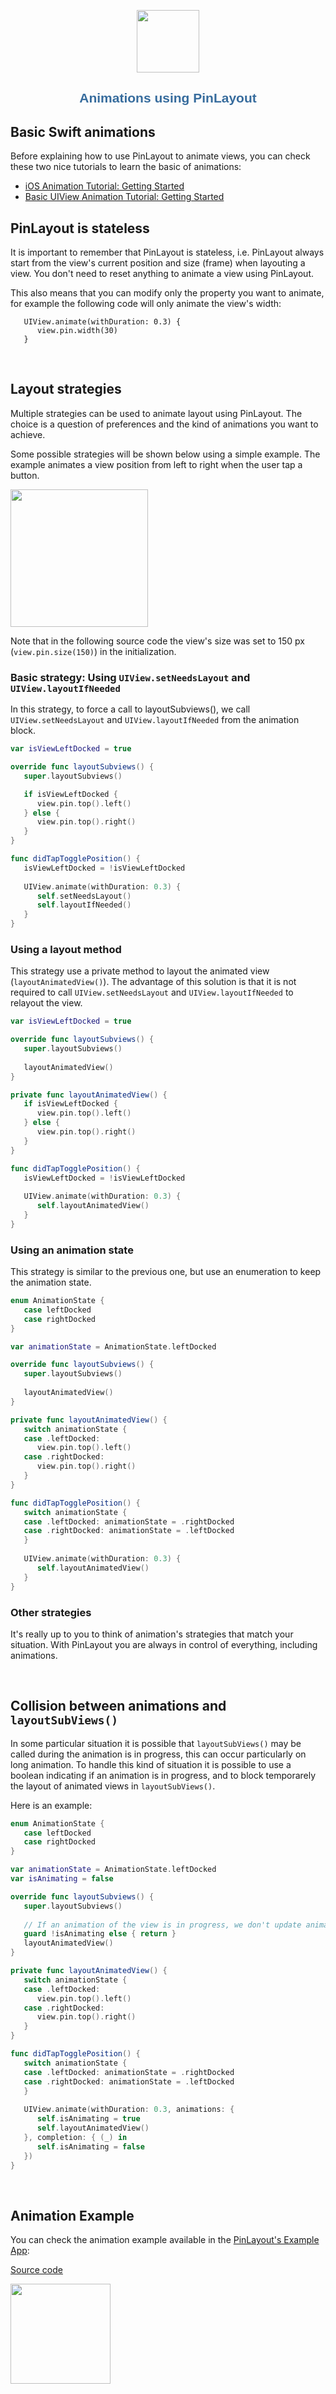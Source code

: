 <p align="center">
	<img src="pinlayout-logo-small.png" width=100/>
</p>

<h1 align="center" style="color: #376C9D; font-family: Arial Black, Gadget, sans-serif; font-size: 1.5em">Animations using PinLayout</h1>

## Basic Swift animations
Before explaining how to use PinLayout to animate views, you can check these two nice tutorials to learn the basic of animations:

* [iOS Animation Tutorial: Getting Started](https://www.raywenderlich.com/363-ios-animation-tutorial-getting-started)
* [Basic UIView Animation Tutorial: Getting Started](https://www.raywenderlich.com/5255-basic-uiview-animation-tutorial-getting-started)


## PinLayout is stateless
It is important to remember that PinLayout is stateless, i.e. PinLayout always start from the view's current position and size (frame) when layouting a view. You don't need to reset anything to animate a view using PinLayout.

This also means that you can modify only the property you want to animate, for example the following code will only animate the view's width:
 
```
   UIView.animate(withDuration: 0.3) { 
      view.pin.width(30)
   }
``` 

</br>

## Layout strategies
Multiple strategies can be used to animate layout using PinLayout. The choice is  a question of preferences and the kind of animations you want to achieve.

Some possible strategies will be shown below using a simple example. The example animates a view position from left to right when the user tap a button.

<img src="images/pinlayout_animation_example1.gif" width=220/>

Note that in the following source code the view's size was set to 150 px (`view.pin.size(150)`) in the initialization.


### Basic strategy: Using `UIView.setNeedsLayout` and  `UIView.layoutIfNeeded`
In this strategy, to force a call to layoutSubviews(), we call `UIView.setNeedsLayout` and  `UIView.layoutIfNeeded` from the animation block.

```swift
var isViewLeftDocked = true

override func layoutSubviews() {
   super.layoutSubviews()

   if isViewLeftDocked {
      view.pin.top().left()
   } else {
      view.pin.top().right()
   }
}

func didTapTogglePosition() {
   isViewLeftDocked = !isViewLeftDocked
      
   UIView.animate(withDuration: 0.3) {
      self.setNeedsLayout()
      self.layoutIfNeeded()
   }
}
```

### Using a layout method
This strategy use a private method to layout the animated view (`layoutAnimatedView()`). The advantage of this solution is that it is not required to call `UIView.setNeedsLayout` and  `UIView.layoutIfNeeded` to relayout the view. 

```swift
var isViewLeftDocked = true

override func layoutSubviews() {
   super.layoutSubviews()
   
   layoutAnimatedView()
}

private func layoutAnimatedView() {
   if isViewLeftDocked {
      view.pin.top().left()
   } else {
      view.pin.top().right()
   }
}

func didTapTogglePosition() {
   isViewLeftDocked = !isViewLeftDocked
   
   UIView.animate(withDuration: 0.3) { 
      self.layoutAnimatedView()
   }
}
```

### Using an animation state
This strategy is similar to the previous one, but use an enumeration to keep the animation state.

```swift
enum AnimationState {
   case leftDocked
   case rightDocked
}

var animationState = AnimationState.leftDocked

override func layoutSubviews() {
   super.layoutSubviews()
   
   layoutAnimatedView()
}

private func layoutAnimatedView() {
   switch animationState {
   case .leftDocked:
      view.pin.top().left()
   case .rightDocked:
      view.pin.top().right()
   }
}

func didTapTogglePosition() {
   switch animationState {
   case .leftDocked: animationState = .rightDocked
   case .rightDocked: animationState = .leftDocked
   }
   
   UIView.animate(withDuration: 0.3) {
      self.layoutAnimatedView()
   }
}
```

### Other strategies
It's really up to you to think of animation's strategies that match your situation. With PinLayout you are always in control of everything, including animations.

</br>

## Collision between animations and `layoutSubViews()`
In some particular situation it is possible that `layoutSubViews()` may be called during the animation is in progress, this can occur particularly on long animation. To handle this kind of situation it is possible to use a boolean indicating if an animation is in progress, and to block temporarely the layout of animated views in `layoutSubViews()`.

Here is an example: 

```swift
enum AnimationState {
   case leftDocked
   case rightDocked
}

var animationState = AnimationState.leftDocked
var isAnimating = false

override func layoutSubviews() {
   super.layoutSubviews()
   
   // If an animation of the view is in progress, we don't update animated views position.
   guard !isAnimating else { return }
   layoutAnimatedView()
}

private func layoutAnimatedView() {
   switch animationState {
   case .leftDocked:
      view.pin.top().left()
   case .rightDocked:
      view.pin.top().right()
   }
}

func didTapTogglePosition() {
   switch animationState {
   case .leftDocked: animationState = .rightDocked
   case .rightDocked: animationState = .leftDocked
   }
   
   UIView.animate(withDuration: 0.3, animations: {
      self.isAnimating = true
      self.layoutAnimatedView()
   }, completion: { (_) in
      self.isAnimating = false
   })
}
```

</br>

## Animation Example
You can check the animation example available in the [PinLayout's Example App](https://github.com/layoutBox/PinLayout/blob/master/docs/examples.md):

[Source code](https://github.com/layoutBox/PinLayout/blob/master/Example/PinLayoutSample/UI/Examples/Animations/AnimationsView.swift)

<img src="images/example-animations.gif" width=160/>



